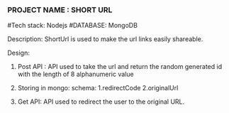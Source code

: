 ### PROJECT NAME : SHORT URL

#Tech stack: Nodejs
#DATABASE: MongoDB

Description: ShortUrl is used to make the url links easily shareable.

Design: 

1. Post API : API used to take the url and return the random generated id with the length of 8 alphanumeric value

2. Storing in mongo:
    schema: 1.redirectCode  2.originalUrl

3. Get API: API used to redirect the user to the original URL.

